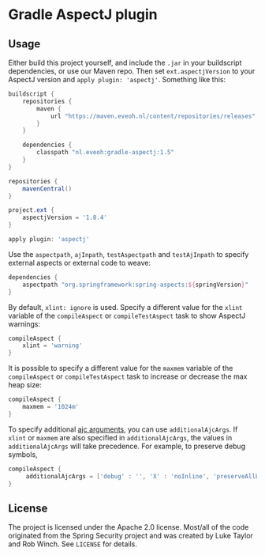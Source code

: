 Gradle AspectJ plugin
=====================

Usage
-----

Either build this project yourself, and include the `.jar` in your buildscript dependencies,
or use our Maven repo. Then set `ext.aspectjVersion` to your AspectJ version and `apply plugin: 'aspectj'`.
Something like this:

```groovy
buildscript {
    repositories {
        maven {
            url "https://maven.eveoh.nl/content/repositories/releases"
        }
    }

    dependencies {
        classpath "nl.eveoh:gradle-aspectj:1.5"
    }
}

repositories {
    mavenCentral()
}

project.ext {
    aspectjVersion = '1.8.4'
}

apply plugin: 'aspectj'
```

Use the `aspectpath`, `ajInpath`, `testAspectpath` and `testAjInpath` to specify external aspects or external code to weave:

```groovy
dependencies {
    aspectpath "org.springframework:spring-aspects:${springVersion}"
}
```

By default, `xlint: ignore` is used. Specify a different value for the `xlint` variable of the `compileAspect` or
`compileTestAspect` task to show AspectJ warnings:

```groovy
compileAspect {
    xlint = 'warning'
}
```

It is possible to specify a different value for the `maxmem` variable of the `compileAspect` or
`compileTestAspect` task to increase or decrease the max heap size:

```groovy
compileAspect {
    maxmem = '1024m'
}
```

To specify additional [ajc arguments](http://www.eclipse.org/aspectj/doc/released/devguide/antTasks-iajc.html#antTasks-iajc-options), you can use ```additionalAjcArgs```. If ```xlint``` or ```maxmem``` are also specified in ```additionalAjcArgs```, the values in ```additionalAjcArgs``` will take precedence. For example, to preserve debug symbols,

```groovy
compileAspect {
     additionalAjcArgs = ['debug' : '', 'X' : 'noInline', 'preserveAllLocals' : '']
}
```

License
-------

The project is licensed under the Apache 2.0 license. Most/all of the code
originated from the Spring Security project and was created by Luke Taylor and
Rob Winch. See `LICENSE` for details.
